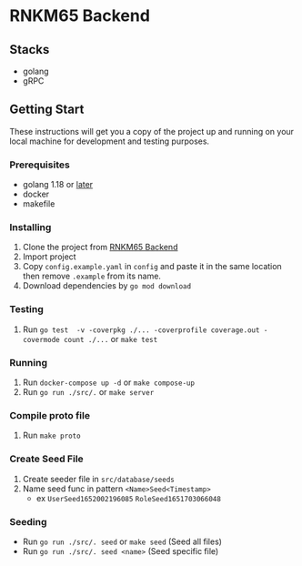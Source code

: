 # RNKM65 Backend

## Stacks
- golang
- gRPC

## Getting Start
These instructions will get you a copy of the project up and running on your local machine for development and testing purposes.

### Prerequisites
- golang 1.18 or [later](https://go.dev)
- docker
- makefile

### Installing
1. Clone the project from [RNKM65 Backend](https://github.com/isd-sgcu/rnkm65-backend)
2. Import project
3. Copy `config.example.yaml` in `config` and paste it in the same location then remove `.example` from its name.
4. Download dependencies by `go mod download`

### Testing
1. Run `go test  -v -coverpkg ./... -coverprofile coverage.out -covermode count ./...` or `make test`

### Running
1. Run `docker-compose up -d` or `make compose-up`
2. Run `go run ./src/.` or `make server`

### Compile proto file
1. Run `make proto`

### Create Seed File
1. Create seeder file in `src/database/seeds`
2. Name seed func in pattern `<Name>Seed<Timestamp>`
   - ex `UserSeed1652002196085` `RoleSeed1651703066048`

### Seeding
- Run `go run ./src/. seed` or `make seed` (Seed all files)
- Run `go run ./src/. seed <name>` (Seed specific file)

